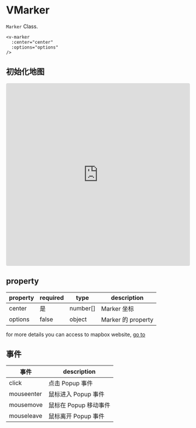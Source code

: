 # VMarker

`Marker` Class.

```
<v-marker
  :center="center"
  :options="options"
/>
```

## 初始化地图

<iframe src="https://codesandbox.io/embed/mapvue-vmap-5d689r?fontsize=14&hidescale=1&module=%2Fsrc%2FApp.vue&theme=dark"
     style="width:100%; height:500px; border:0; border-radius: 4px; overflow:hidden;"
     title="mapvue/vmap"
     allow="accelerometer; ambient-light-sensor; camera; encrypted-media; geolocation; gyroscope; hid; microphone; midi; payment; usb; vr; xr-spatial-tracking"
     sandbox="allow-forms allow-modals allow-popups allow-presentation allow-same-origin allow-scripts"
   ></iframe>

## property

| property | required | type     | description        |
| -------- | -------- | -------- | ------------------ |
| center   | 是       | number[] | Marker 坐标        |
| options  | false    | object   | Marker 的 property |

for more details you can access to mapbox website, [go to](https://docs.mapbox.com/mapbox-gl-js/api/markers/#marker-parameters)

## 事件

| 事件       | description           |
| ---------- | --------------------- |
| click      | 点击 Popup 事件       |
| mouseenter | 鼠标进入 Popup 事件   |
| mousemove  | 鼠标在 Popup 移动事件 |
| mouseleave | 鼠标离开 Popup 事件   |
